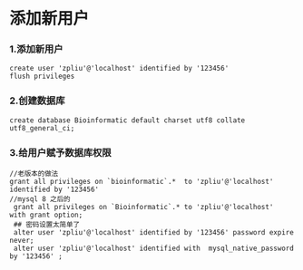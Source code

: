 # 添加新用户



### 1.添加新用户

```mysql
create user 'zpliu'@'localhost' identified by '123456'
flush privileges
```

### 2.创建数据库

```mysql
create database Bioinformatic default charset utf8 collate utf8_general_ci;
```

### 3.给用户赋予数据库权限

```mysq
//老版本的做法
grant all privileges on `bioinformatic`.*  to 'zpliu'@'localhost' identified by '123456'
//mysql 8 之后的
 grant all privileges on `Bioinformatic`.* to 'zpliu'@'localhost'  with grant option;
 ## 密码设置太简单了
 alter user 'zpliu'@'localhost' identified by '123456' password expire never;
 alter user 'zpliu'@'localhost' identified with  mysql_native_password by '123456' ;
```

